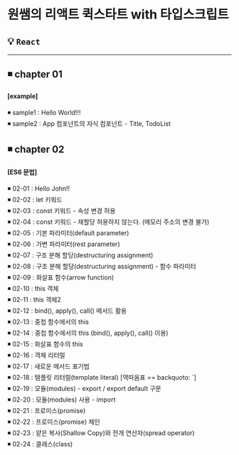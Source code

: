 # **원쌤의 리액트 퀵스타트 with 타입스크립트** 

 ## 💡 `React` 
 <!-- <img src="https://img.shields.io/badge/Spring-5.2.11-darkgreen"> <img src="https://img.shields.io/badge/Java-11-purple"> <img src="https://img.shields.io/badge/JSP-2.3-orange"> <img src="https://img.shields.io/badge/Servlet-4.0-skyblue"> <img src="https://img.shields.io/badge/Tomcat-9.0.70-yellow"> <img src="https://img.shields.io/badge/Oracle-11.2.0.2.0-red"> -->

<!--

---

### 🧾 프로젝트 소개 

---

>**ECLIPSE 환경 구축**

> 1. ECLIPSE 설치
> 2. JDK 설치
> 3. Oracle 설치 
> 4. Tomcat 설치

###### Eclipse Marketplace
> 5. Spring Tools 3 Add-On for Spring Tools 4 [3.9.22.RELEASE] 설치
> 6. Eclipse Enterprise Java and Web Developer Tools 3.20 설치
 -->
--- 

## ◾ **chapter 01**  
#### [example]

◾ sample1 : Hello World!!! <br>
◾ sample2 : App 컴포넌트의 자식 컴포넌트 - Title, TodoList <br>

## ◾ **chapter 02**  

#### [ES6 문법]

◾ 02-01 : Hello John!! <br>
◾ 02-02 : let 키워드 <br>
◾ 02-03 : const 키워드 - 속성 변경 허용 <br>
◾ 02-04 : const 키워드 - 재할당 허용하지 않는다. (메모리 주소의 변경 불가) <br>
◾ 02-05 : 기본 파라미터(default parameter) <br>
◾ 02-06 : 가변 파라미터(rest parameter) <br>
◾ 02-07 : 구조 분해 할당(destructuring assignment) <br>
◾ 02-08 : 구조 분해 할당(destructuring assignment) - 함수 파라미터 <br>
◾ 02-09 : 화살표 함수(arrow function) <br>
◾ 02-10 : this 객체 <br>
◾ 02-11 : this 객체2 <br>
◾ 02-12 : bind(), apply(), call() 메서드 활용 <br>
◾ 02-13 : 중첩 함수에서의 this <br>
◾ 02-14 : 중첩 함수에서의 this (bind(), apply(), call() 이용) <br>
◾ 02-15 : 화살표 함수의 this <br>
◾ 02-16 : 객체 리터럴 <br>
◾ 02-17 : 새로운 메서드 표기법 <br>
◾ 02-18 : 탬플릿 리터럴(template literal) [역따옴표 == backquoto: `] <br>
◾ 02-19 : 모듈(modules) - export / export default 구문 <br>
◾ 02-20 : 모듈(modules) 사용 - import <br>
◾ 02-21 : 프로미스(promise) <br>
◾ 02-22 : 프로미스(promise) 체인 <br>
◾ 02-23 : 얕은 복사(Shallow Copy)와 전개 연산자(spread operator) <br>
◾ 02-24 : 클래스(class) <br>




